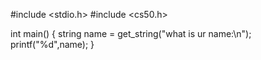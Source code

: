 #include <stdio.h>
#include <cs50.h>

int main()
{
 string name = get_string("what is ur name:\n");
 printf("%d",name);
}
